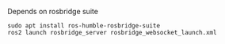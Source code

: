 Depends on rosbridge suite

```console
sudo apt install ros-humble-rosbridge-suite
ros2 launch rosbridge_server rosbridge_websocket_launch.xml 
```